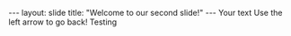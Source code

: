 --- layout: slide title: "Welcome to our second slide!" --- Your text Use the left arrow to go back!
Testing
